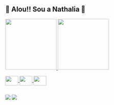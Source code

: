 ## 🔸 Alou!! Sou a Nathalia 🔸

<div class="st">
  <a href="https://github.com/nathi-gs">
  <img height="160px" src="https://github-readme-stats.vercel.app/api?username=nathi-gs&show_icons=true&theme=radical&include_all_commits=true&count_private=true"/>
  <img height="160px" src="https://github-readme-stats.vercel.app/api/top-langs/?username=nathi-gs&layout=compact&theme=radical"/>
</div>
  
<div style="display: inline_block"><br>
  <img align="center" height="30" width="40" src="https://cdn.jsdelivr.net/gh/devicons/devicon/icons/c/c-original.svg" />
  <img align="center" height="30" width="40" src="https://cdn.jsdelivr.net/gh/devicons/devicon/icons/html5/html5-original.svg" />
  <img align="center" height="30" width="40" src="https://cdn.jsdelivr.net/gh/devicons/devicon/icons/css3/css3-original.svg" />
</div>

  ##
  
<div>
  <a href="https://instagram.com/nathii.g_?igshid=NGExMmI2YTkyZg=="><img src="https://img.shields.io/badge/Instagram-E4405F?style=for-the-badge&logo=instagram&logoColor=white"></a>
  <a href="https://www.linkedin.com/in/nathalia-gon%C3%A7alves-6b8922241"><img src="https://img.shields.io/badge/LinkedIn-0077B5?style=for-the-badge&logo=linkedin&logoColor=white"></a>
</div>
